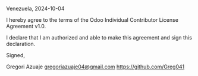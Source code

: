 Venezuela, 2024-10-04

I hereby agree to the terms of the Odoo Individual Contributor License
Agreement v1.0.

I declare that I am authorized and able to make this agreement and sign this
declaration.

Signed,

Gregori Azuaje gregoriazuaje04@gmail.com https://github.com/Greg041